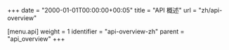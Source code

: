 +++
date = "2000-01-01T00:00:00+00:05"
title = "API 概述"
url = "zh/api-overview"

[menu.api]
  weight = 1
  identifier = "api-overview-zh"
  parent = "api_overview"
+++
